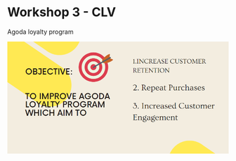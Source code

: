 # Workshop 3 - CLV

Agoda loyalty program

![This is an image](/Workshop_3_CLV/assets/images/s1.png)